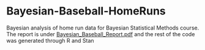 # Bayesian-Baseball-HomeRuns
Bayesian analysis of home run data for Bayesian Statistical Methods course. The report is under [Bayesian_Baseball_Report.pdf](https://github.com/yingjiegaryzhou/Bayesian_Baseball_HomeRuns/blob/main/Bayesian_Baseball_Report.pdf)  and the rest of the code was generated through R and Stan
